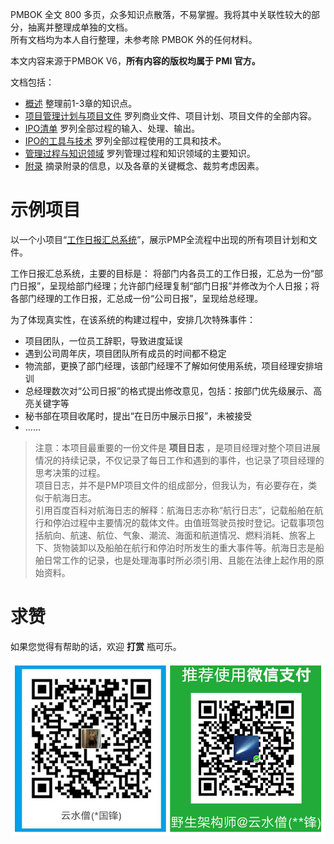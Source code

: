 
PMBOK 全文 800 多页，众多知识点散落，不易掌握。我将其中关联性较大的部分，抽离并整理成单独的文档。  
所有文档均为本人自行整理，未参考除 PMBOK 外的任何材料。

本文内容来源于PMBOK V6，**所有内容的版权均属于 PMI 官方。**

文档包括：
- [概述](./Overview.md) 整理前1-3章的知识点。
- [项目管理计划与项目文件](./PM-Plan-And-File.md) 罗列商业文件、项目计划、项目文件的全部内容。
- [IPO清单](./IPO-List.md) 罗列全部过程的输入、处理、输出。
- [IPO的工具与技术](./Tool-And-Tech.md) 罗列全部过程使用的工具和技术。
- [管理过程与知识领域](./Progress-And-Knowledge.md) 罗列管理过程和知识领域的主要知识。
- [附录](./Appendix.md) 摘录附录的信息，以及各章的关键概念、裁剪考虑因素。

# 示例项目

以一个小项目“[工作日报汇总系统](./exam-project/index.md)”，展示PMP全流程中出现的所有项目计划和文件。

工作日报汇总系统，主要的目标是：
将部门内各员工的工作日报，汇总为一份“部门日报”，呈现给部门经理；允许部门经理复制“部门日报”并修改为个人日报；将各部门经理的工作日报，汇总成一份“公司日报”，呈现给总经理。

为了体现真实性，在该系统的构建过程中，安排几次特殊事件：
- 项目团队，一位员工辞职，导致进度延误
- 遇到公司周年庆，项目团队所有成员的时间都不稳定
- 物流部，更换了部门经理，该部门经理不了解如何使用系统，项目经理安排培训
- 总经理数次对“公司日报”的格式提出修改意见，包括：按部门优先级展示、高亮关键字等
- 秘书部在项目收尾时，提出“在日历中展示日报”，未被接受
- ……

> 注意：本项目最重要的一份文件是 **项目日志** ，是项目经理对整个项目进展情况的持续记录，不仅记录了每日工作和遇到的事件，也记录了项目经理的思考决策的过程。  
> 项目日志，并不是PMP项目文件的组成部分，但我认为，有必要存在，类似于航海日志。  
> 引用百度百科对航海日志的解释：航海日志亦称“航行日志”，记载船舶在航行和停泊过程中主要情况的载体文件。由值班驾驶员按时登记。记载事项包括航向、航速、航位、气象、潮流、海面和航道情况、燃料消耗、旅客上下、货物装卸以及船舶在航行和停泊时所发生的重大事件等。航海日志是船舶日常工作的记录，也是处理海事时所必须引用、且能在法律上起作用的原始资料。

# 求赞

如果您觉得有帮助的话，欢迎 **打赏** 瓶可乐。

![pay](./images/paycode.png)
